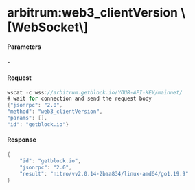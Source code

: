 # arbitrum:web3\_clientVersion \\\[WebSocket\\]

#### Parameters

\-

#### Request

```java
wscat -c wss://arbitrum.getblock.io/YOUR-API-KEY/mainnet/ 
# wait for connection and send the request body 
{"jsonrpc": "2.0",
"method": "web3_clientVersion",
"params": [],
"id": "getblock.io"}
```

#### Response

```java
{
    "id": "getblock.io",
    "jsonrpc": "2.0",
    "result": "nitro/vv2.0.14-2baa834/linux-amd64/go1.19.9"
}
```
